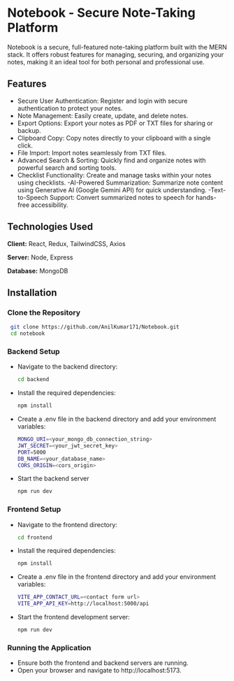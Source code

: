 # Notebook - Secure Note-Taking Platform

Notebook is a secure, full-featured note-taking platform built with the MERN stack. It offers robust features for managing, securing, and organizing your notes, making it an ideal tool for both personal and professional use.


## Features

- Secure User Authentication: Register and login with secure authentication to protect your notes.
- Note Management: Easily create, update, and delete notes.
- Export Options: Export your notes as PDF or TXT files for sharing or backup.
- Clipboard Copy: Copy notes directly to your clipboard with a single click.
- File Import: Import notes seamlessly from TXT files.
- Advanced Search & Sorting: Quickly find and organize notes with powerful search and sorting tools.
- Checklist Functionality: Create and manage tasks within your notes using checklists.
-AI-Powered Summarization: Summarize note content using Generative AI (Google Gemini API) for quick understanding.
-Text-to-Speech Support: Convert summarized notes to speech for hands-free accessibility.

## Technologies Used

**Client:** React, Redux, TailwindCSS, Axios

**Server:** Node, Express

**Database:** MongoDB


## Installation

### Clone the Repository
```bash
 git clone https://github.com/AnilKumar171/Notebook.git
 cd notebook
```
### Backend Setup
- Navigate to the backend directory:

    ```bash
    cd backend
    ```
- Install the required dependencies:
    ```bash
    npm install
    ```
- Create a .env file in the backend directory and add your environment variables:
    ```bash
    MONGO_URI=<your_mongo_db_connection_string>
    JWT_SECRET=<your_jwt_secret_key>
    PORT=5000
    DB_NAME=<your_database_name>
    CORS_ORIGIN=<cors_origin>
    ```
- Start the backend server
    ```bash
    npm run dev
    ```

### Frontend Setup
- Navigate to the frontend directory:

    ```bash
    cd frontend
    ```
- Install the required dependencies:

    ```bash
    npm install
    ```
- Create a .env file in the frontend directory and add your environment variables:
    ```bash
    VITE_APP_CONTACT_URL=<contact form url>
    VITE_APP_API_KEY=http://localhost:5000/api
    ```
- Start the frontend development server:
    ```bash
    npm run dev
    ```

### Running the Application
- Ensure both the frontend and backend servers are running.
- Open your browser and navigate to http://localhost:5173.
